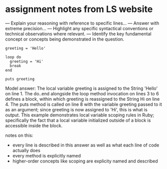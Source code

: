 # assignment notes from LS website

— Explain your reasoning with reference to specific lines…
— Answer with extreme precision…
— Highlight any specific syntactical conventions or technical observations where relevant.
— Identify the key fundamental concept or concepts being demonstrated in the question.

    greeting = 'Hello'

    loop do
      greeting = 'Hi'
      break
    end

    puts greeting

Model answer: 
The local variable greeting is assigned to the String 'Hello' on line 1. The do..end alongside the loop method invocation on lines 3 to 6 defines a block, within which greeting is reassigned to the String Hi on line 4. The puts method is called on line 8 with the variable greeting passed to it as an argument; since greeting is now assigned to 'Hi', this is what is output. This example demonstrates local variable scoping rules in Ruby; specifically the fact that a local variable initialized outside of a block is accessible inside the block.

notes on this:
  - every line is described in this answer as well as what each line of code actually does
  - every method is explicitly named
  - higher-order concepts like scoping are explicity named and described

